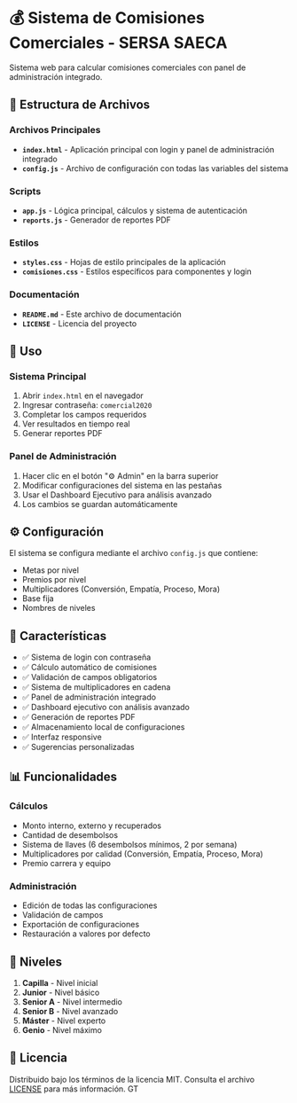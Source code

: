 # 💰 Sistema de Comisiones Comerciales - SERSA SAECA

Sistema web para calcular comisiones comerciales con panel de administración integrado.

## 📁 Estructura de Archivos

### Archivos Principales
- **`index.html`** - Aplicación principal con login y panel de administración integrado
- **`config.js`** - Archivo de configuración con todas las variables del sistema

### Scripts
- **`app.js`** - Lógica principal, cálculos y sistema de autenticación
- **`reports.js`** - Generador de reportes PDF

### Estilos
- **`styles.css`** - Hojas de estilo principales de la aplicación
- **`comisiones.css`** - Estilos específicos para componentes y login

### Documentación
- **`README.md`** - Este archivo de documentación
- **`LICENSE`** - Licencia del proyecto

## 🚀 Uso

### Sistema Principal
1. Abrir `index.html` en el navegador
2. Ingresar contraseña: `comercial2020`
3. Completar los campos requeridos
4. Ver resultados en tiempo real
5. Generar reportes PDF

### Panel de Administración
1. Hacer clic en el botón "⚙️ Admin" en la barra superior
2. Modificar configuraciones del sistema en las pestañas
3. Usar el Dashboard Ejecutivo para análisis avanzado
4. Los cambios se guardan automáticamente

## ⚙️ Configuración

El sistema se configura mediante el archivo `config.js` que contiene:
- Metas por nivel
- Premios por nivel  
- Multiplicadores (Conversión, Empatía, Proceso, Mora)
- Base fija
- Nombres de niveles

## 🔧 Características

- ✅ Sistema de login con contraseña
- ✅ Cálculo automático de comisiones
- ✅ Validación de campos obligatorios
- ✅ Sistema de multiplicadores en cadena
- ✅ Panel de administración integrado
- ✅ Dashboard ejecutivo con análisis avanzado
- ✅ Generación de reportes PDF
- ✅ Almacenamiento local de configuraciones
- ✅ Interfaz responsive
- ✅ Sugerencias personalizadas

## 📊 Funcionalidades

### Cálculos
- Monto interno, externo y recuperados
- Cantidad de desembolsos
- Sistema de llaves (6 desembolsos mínimos, 2 por semana)
- Multiplicadores por calidad (Conversión, Empatía, Proceso, Mora)
- Premio carrera y equipo

### Administración
- Edición de todas las configuraciones
- Validación de campos
- Exportación de configuraciones
- Restauración a valores por defecto

## 🎯 Niveles

1. **Capilla** - Nivel inicial
2. **Junior** - Nivel básico  
3. **Senior A** - Nivel intermedio
4. **Senior B** - Nivel avanzado
5. **Máster** - Nivel experto
6. **Genio** - Nivel máximo

## 📝 Licencia

Distribuido bajo los términos de la licencia MIT. Consulta el archivo [LICENSE](LICENSE) para más información.
GT
